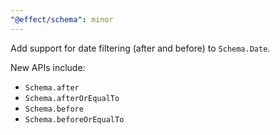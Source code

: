 ```yaml
---
"@effect/schema": minor
---
```


Add support for date filtering (after and before) to `Schema.Date`.

New APIs include:

- `Schema.after`
- `Schema.afterOrEqualTo`
- `Schema.before`
- `Schema.beforeOrEqualTo`
